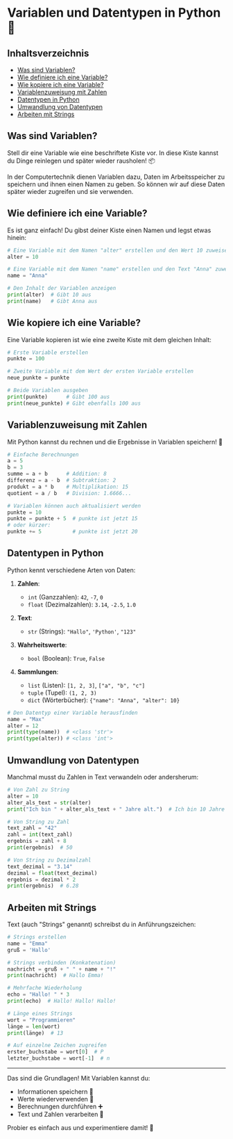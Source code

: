# Variablen und Datentypen in Python 🐍

## Inhaltsverzeichnis
- [Was sind Variablen?](#was-sind-variablen)
- [Wie definiere ich eine Variable?](#wie-definiere-ich-eine-variable)
- [Wie kopiere ich eine Variable?](#wie-kopiere-ich-eine-variable)
- [Variablenzuweisung mit Zahlen](#variablenzuweisung-mit-zahlen)
- [Datentypen in Python](#datentypen-in-python)
- [Umwandlung von Datentypen](#umwandlung-von-datentypen)
- [Arbeiten mit Strings](#arbeiten-mit-strings)

## Was sind Variablen?

Stell dir eine Variable wie eine beschriftete Kiste vor. In diese Kiste kannst du Dinge reinlegen und später wieder rausholen! 📦

In der Computertechnik dienen Variablen dazu, Daten im Arbeitsspeicher zu speichern und ihnen einen Namen zu geben. So können wir auf diese Daten später wieder zugreifen und sie verwenden.

## Wie definiere ich eine Variable?

Es ist ganz einfach! Du gibst deiner Kiste einen Namen und legst etwas hinein:

```python
# Eine Variable mit dem Namen "alter" erstellen und den Wert 10 zuweisen
alter = 10

# Eine Variable mit dem Namen "name" erstellen und den Text "Anna" zuweisen
name = "Anna"

# Den Inhalt der Variablen anzeigen
print(alter)  # Gibt 10 aus
print(name)   # Gibt Anna aus
```

## Wie kopiere ich eine Variable?

Eine Variable kopieren ist wie eine zweite Kiste mit dem gleichen Inhalt:

```python
# Erste Variable erstellen
punkte = 100

# Zweite Variable mit dem Wert der ersten Variable erstellen
neue_punkte = punkte

# Beide Variablen ausgeben
print(punkte)      # Gibt 100 aus
print(neue_punkte) # Gibt ebenfalls 100 aus
```

## Variablenzuweisung mit Zahlen

Mit Python kannst du rechnen und die Ergebnisse in Variablen speichern! 🔢

```python
# Einfache Berechnungen
a = 5
b = 3
summe = a + b      # Addition: 8
differenz = a - b  # Subtraktion: 2
produkt = a * b    # Multiplikation: 15
quotient = a / b   # Division: 1.6666...

# Variablen können auch aktualisiert werden
punkte = 10
punkte = punkte + 5  # punkte ist jetzt 15
# oder kürzer:
punkte += 5          # punkte ist jetzt 20
```

## Datentypen in Python

Python kennt verschiedene Arten von Daten:

1. **Zahlen**:
   - `int` (Ganzzahlen): `42`, `-7`, `0`
   - `float` (Dezimalzahlen): `3.14`, `-2.5`, `1.0`

2. **Text**:
   - `str` (Strings): `"Hallo"`, `'Python'`, `"123"`

3. **Wahrheitswerte**:
   - `bool` (Boolean): `True`, `False`

4. **Sammlungen**:
   - `list` (Listen): `[1, 2, 3]`, `["a", "b", "c"]`
   - `tuple` (Tupel): `(1, 2, 3)`
   - `dict` (Wörterbücher): `{"name": "Anna", "alter": 10}`

```python
# Den Datentyp einer Variable herausfinden
name = "Max"
alter = 12
print(type(name))  # <class 'str'>
print(type(alter)) # <class 'int'>
```

## Umwandlung von Datentypen

Manchmal musst du Zahlen in Text verwandeln oder andersherum:

```python
# Von Zahl zu String
alter = 10
alter_als_text = str(alter)
print("Ich bin " + alter_als_text + " Jahre alt.")  # Ich bin 10 Jahre alt.

# Von String zu Zahl
text_zahl = "42"
zahl = int(text_zahl)
ergebnis = zahl + 8
print(ergebnis)  # 50

# Von String zu Dezimalzahl
text_dezimal = "3.14"
dezimal = float(text_dezimal)
ergebnis = dezimal * 2
print(ergebnis)  # 6.28
```

## Arbeiten mit Strings

Text (auch "Strings" genannt) schreibst du in Anführungszeichen:

```python
# Strings erstellen
name = "Emma"
gruß = 'Hallo'

# Strings verbinden (Konkatenation)
nachricht = gruß + " " + name + "!"
print(nachricht)  # Hallo Emma!

# Mehrfache Wiederholung
echo = "Hallo! " * 3
print(echo)  # Hallo! Hallo! Hallo!

# Länge eines Strings
wort = "Programmieren"
länge = len(wort)
print(länge)  # 13

# Auf einzelne Zeichen zugreifen
erster_buchstabe = wort[0]  # P
letzter_buchstabe = wort[-1]  # n
```

---

Das sind die Grundlagen! Mit Variablen kannst du:

- Informationen speichern 💾
- Werte wiederverwenden 🔄
- Berechnungen durchführen ➕
- Text und Zahlen verarbeiten 📝

Probier es einfach aus und experimentiere damit! 🚀
